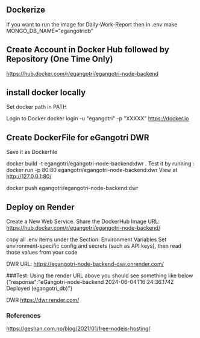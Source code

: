 ## Dockerize

If you want to run the image for Daily-Work-Report then
in .env
make 
MONGO_DB_NAME="egangotridb"

## Create Account in Docker Hub followed by Repository (One Time Only)

https://hub.docker.com/r/egangotri/egangotri-node-backend

## install docker locally
Set docker path in PATH

Login to Docker
docker login -u "egangotri" -p "XXXXX" https://docker.io

## Create DockerFile for eGangotri DWR
Save it as Dockerfile

docker build -t egangotri/egangotri-node-backend:dwr .
Test it by running :
docker run -p 80:80 egangotri/egangotri-node-backend:dwr
View at
http://127.0.0.1:80/

docker push egangotri/egangotri-node-backend:dwr

## Deploy on Render
Create a New Web Service.
Share the DockerHub Image URL:
https://hub.docker.com/r/egangotri/egangotri-node-backend/

copy all .env items under the Section:
Environment Variables
Set environment-specific config and secrets (such as API keys), then read those values from your code

DWR URL: https://egangotri-node-backend-dwr.onrender.com/

###Test:
Using the render URL above you should see something like below
{"response":"eGangotri-node-backend 2024-06-04T16:24:36.174Z Deployed (egangotri_db)"}

DWR
https://dwr.render.com/

### References
https://geshan.com.np/blog/2021/01/free-nodejs-hosting/
